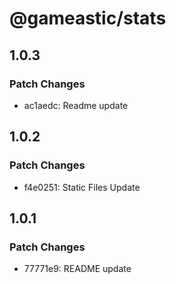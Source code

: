 # @gameastic/stats

## 1.0.3

### Patch Changes

-   ac1aedc: Readme update

## 1.0.2

### Patch Changes

-   f4e0251: Static Files Update

## 1.0.1

### Patch Changes

-   77771e9: README update
